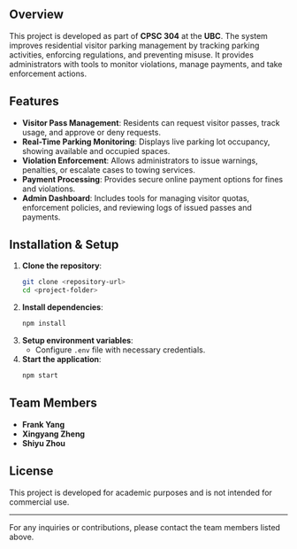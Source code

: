 ## Overview

This project is developed as part of **CPSC 304** at the **UBC**. The system improves residential visitor parking management by tracking parking activities, enforcing regulations, and preventing misuse. It provides administrators with tools to monitor violations, manage payments, and take enforcement actions.

## Features

- **Visitor Pass Management**: Residents can request visitor passes, track usage, and approve or deny requests.
- **Real-Time Parking Monitoring**: Displays live parking lot occupancy, showing available and occupied spaces.
- **Violation Enforcement**: Allows administrators to issue warnings, penalties, or escalate cases to towing services.
- **Payment Processing**: Provides secure online payment options for fines and violations.
- **Admin Dashboard**: Includes tools for managing visitor quotas, enforcement policies, and reviewing logs of issued passes and payments.

## Installation & Setup

1. **Clone the repository**:
   ```sh
   git clone <repository-url>
   cd <project-folder>
   ```
2. **Install dependencies**:
   ```sh
   npm install
   ```
3. **Setup environment variables**:
    - Configure `.env` file with necessary credentials.
4. **Start the application**:
   ```sh
   npm start
   ```

## Team Members

- **Frank Yang**
- **Xingyang Zheng**
- **Shiyu Zhou**


## License

This project is developed for academic purposes and is not intended for commercial use.

---
For any inquiries or contributions, please contact the team members listed above.
